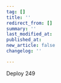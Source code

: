 ```yaml
---
tag: []
title: ''
redirect_from: []
summary: ''
last_modified_at: 
published_at: 
new_article: false
changelog: ''

---
```

Deploy 249